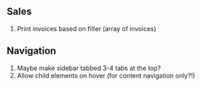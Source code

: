 ## Sales
1. Print invoices based on filter (array of invoices)

## Navigation
1. Maybe make sidebar tabbed 3-4 tabs at the top?
2. Allow child elements on hover (for content navigation only?!)
